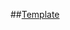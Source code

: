##[Template](https://www.figma.com/file/LtUJtWc4cH9Fw0YJ6nkClW/%D0%A1%D0%BF%D0%BE%D1%80%D1%82%D0%B8%D0%B2%D0%BD%D0%B0%D1%8F-%D0%B6%D0%B8%D0%B7%D0%BD%D1%8C%3A-%D0%9F%D1%80%D0%B8%D1%85%D0%BE%D0%B6%D0%B0%D1%8F-%D0%90%D0%BB%D0%B5%D0%BA%D1%81%D0%B0%D0%BD%D0%B4%D1%80%D0%B0?type=design&node-id=1-82&t=sgk5pFJoa1VTartK-0)